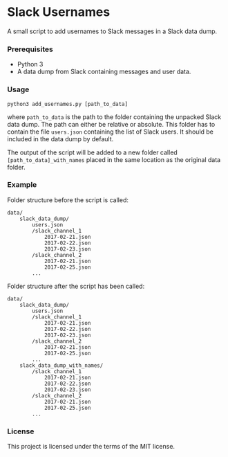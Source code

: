 # Slack Usernames 
A small script to add usernames to Slack messages in a Slack data dump.

### Prerequisites
- Python 3
- A data dump from Slack containing messages and user data.

### Usage
```
python3 add_usernames.py [path_to_data]
```
where `path_to_data` is the path to the folder containing the unpacked Slack data dump. The path can either be relative or absolute.
This folder has to contain the file `users.json` containing the list of Slack users. It should be included in
the data dump by default.

The output of the script will be added to a new folder called `[path_to_data]_with_names` placed in the same location as the original data folder.

### Example
Folder structure before the script is called:
```
data/
    slack_data_dump/
        users.json
        /slack_channel_1
            2017-02-21.json
            2017-02-22.json
            2017-02-23.json
        /slack_channel_2
            2017-02-21.json
            2017-02-25.json
        ...
```

Folder structure after the script has been called:
```
data/
    slack_data_dump/
        users.json
        /slack_channel_1
            2017-02-21.json
            2017-02-22.json
            2017-02-23.json
        /slack_channel_2
            2017-02-21.json
            2017-02-25.json
        ...
    slack_data_dump_with_names/
        /slack_channel_1
            2017-02-21.json
            2017-02-22.json
            2017-02-23.json
        /slack_channel_2
            2017-02-21.json
            2017-02-25.json
        ...

```

### License
This project is licensed under the terms of the MIT license.